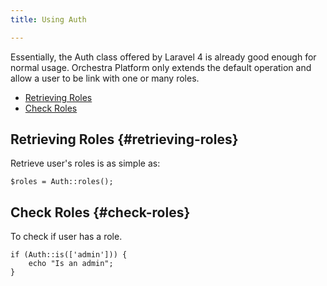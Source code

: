 ```yaml
---
title: Using Auth

---
```


Essentially, the Auth class offered by Laravel 4 is already good enough for normal usage. Orchestra Platform only extends the default operation and allow a user to be link with one or many roles.

* [Retrieving Roles](#retrieving-roles)
* [Check Roles](#check-roles)

## Retrieving Roles {#retrieving-roles}

Retrieve user's roles is as simple as:

	$roles = Auth::roles();

## Check Roles {#check-roles}

To check if user has a role.

	if (Auth::is(['admin'])) {
		echo "Is an admin";
	}
